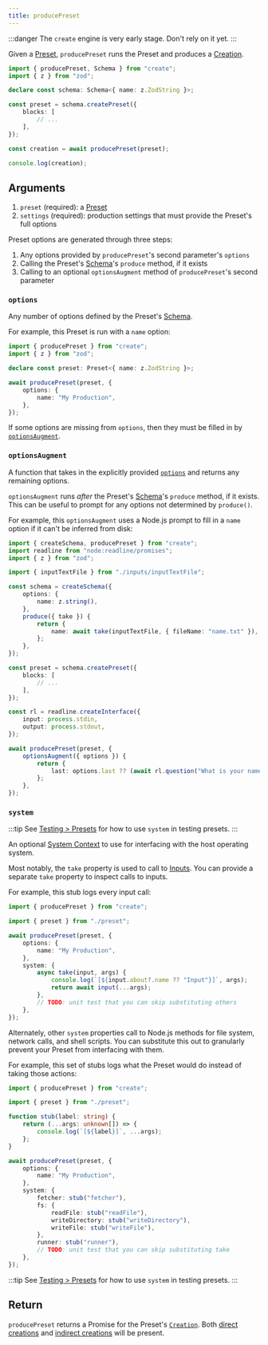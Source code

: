 ```yaml
---
title: producePreset
---
```


:::danger
The `create` engine is very early stage.
Don't rely on it yet.
:::

Given a [Preset](../concepts/presets), `producePreset` runs the Preset and produces a [Creation](../runtime/creations).

```ts
import { producePreset, Schema } from "create";
import { z } from "zod";

declare const schema: Schema<{ name: z.ZodString }>;

const preset = schema.createPreset({
	blocks: [
		// ...
	],
});

const creation = await producePreset(preset);

console.log(creation);
```

## Arguments

1. `preset` (required): a [Preset](../concepts/presets)
2. `settings` (required): production settings that must provide the Preset's full options

Preset options are generated through three steps:

1. Any options provided by `producePreset`'s second parameter's `options`
2. Calling the Preset's [Schema](../concepts/schemas)'s `produce` method, if it exists
3. Calling to an optional `optionsAugment` method of `producePreset`'s second parameter

### `options`

Any number of options defined by the Preset's [Schema](../concepts/schemas).

For example, this Preset is run with a `name` option:

```ts
import { producePreset } from "create";
import { z } from "zod";

declare const preset: Preset<{ name: z.ZodString }>;

await producePreset(preset, {
	options: {
		name: "My Production",
	},
});
```

If some options are missing from `options`, then they must be filled in by [`optionsAugment`](#optionsaugment).

### `optionsAugment`

A function that takes in the explicitly provided [`options`](#options) and returns any remaining options.

`optionsAugment` runs _after_ the Preset's [Schema](../concepts/schemas)'s `produce` method, if it exists.
This can be useful to prompt for any options not determined by `produce()`.

For example, this `optionsAugment` uses a Node.js prompt to fill in a `name` option if it can't be inferred from disk:

```ts
import { createSchema, producePreset } from "create";
import readline from "node:readline/promises";
import { z } from "zod";

import { inputTextFile } from "./inputs/inputTextFile";

const schema = createSchema({
	options: {
		name: z.string(),
	},
	produce({ take }) {
		return {
			name: await take(inputTextFile, { fileName: "name.txt" }),
		};
	},
});

const preset = schema.createPreset({
	blocks: [
		// ...
	],
});

const rl = readline.createInterface({
	input: process.stdin,
	output: process.stdout,
});

await producePreset(preset, {
	optionsAugment({ options }) {
		return {
			last: options.last ?? (await rl.question("What is your name?")),
		};
	},
});
```

### `system`

:::tip
See [Testing > Presets](../testing/presets) for how to use `system` in testing presets.
:::

An optional [System Context](../runtime/contexts#system-contexts) to use for interfacing with the host operating system.

Most notably, the `take` property is used to call to [Inputs](../concepts/inputs).
You can provide a separate `take` property to inspect calls to inputs.

For example, this stub logs every input call:

```ts
import { producePreset } from "create";

import { preset } from "./preset";

await producePreset(preset, {
	options: {
		name: "My Production",
	},
	system: {
		async take(input, args) {
			console.log(`[${input.about?.name ?? "Input"}]`, args);
			return await input(...args);
		},
		// TODO: unit test that you can skip substituting others
	},
});
```

Alternately, other `system` properties call to Node.js methods for file system, network calls, and shell scripts.
You can substitute this out to granularly prevent your Preset from interfacing with them.

For example, this set of stubs logs what the Preset would do instead of taking those actions:

```ts
import { producePreset } from "create";

import { preset } from "./preset";

function stub(label: string) {
	return (...args: unknown[]) => {
		console.log(`[${label}]`, ...args);
	};
}

await producePreset(preset, {
	options: {
		name: "My Production",
	},
	system: {
		fetcher: stub("fetcher"),
		fs: {
			readFile: stub("readFile"),
			writeDirectory: stub("writeDirectory"),
			writeFile: stub("writeFile"),
		},
		runner: stub("runner"),
		// TODO: unit test that you can skip substituting take
	},
});
```

:::tip
See [Testing > Presets](../testing/presets) for how to use `system` in testing presets.
:::

## Return

`producePreset` returns a Promise for the Preset's [`Creation`](../runtime/creations).
Both [direct creations](../runtime/creations#direct-creations) and [indirect creations](../runtime/creations#indirect-creations) will be present.
